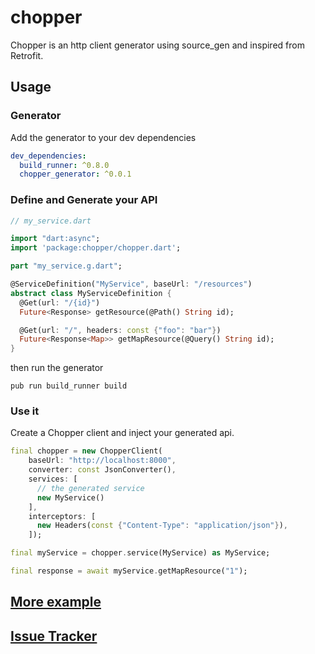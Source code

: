 # chopper

Chopper is an http client generator using source_gen and inspired from Retrofit.

## Usage

### Generator

Add the generator to your dev dependencies

```yaml
dev_dependencies:
  build_runner: ^0.8.0
  chopper_generator: ^0.0.1
```

### Define and Generate your API

```dart
// my_service.dart

import "dart:async";
import 'package:chopper/chopper.dart';

part "my_service.g.dart";

@ServiceDefinition("MyService", baseUrl: "/resources")
abstract class MyServiceDefinition {
  @Get(url: "/{id}")
  Future<Response> getResource(@Path() String id);

  @Get(url: "/", headers: const {"foo": "bar"})
  Future<Response<Map>> getMapResource(@Query() String id);
}
```

then run the generator

`pub run build_runner build`

### Use it

Create a Chopper client and inject your generated api.

```dart
final chopper = new ChopperClient(
    baseUrl: "http://localhost:8000",
    converter: const JsonConverter(),
    services: [
      // the generated service
      new MyService()
    ],
    interceptors: [
      new Headers(const {"Content-Type": "application/json"}),
    ]);

final myService = chopper.service(MyService) as MyService;

final response = await myService.getMapResource("1");
```

## [More example](https://github.com/lejard-h/chopper/tree/master/example)
## [Issue Tracker](https://github.com/lejard-h/chopper/issues)